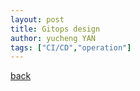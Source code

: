 ```yaml
---
layout: post
title: Gitops design
author: yucheng YAN
tags: ["CI/CD","operation"]
---  
```




[back](/)

